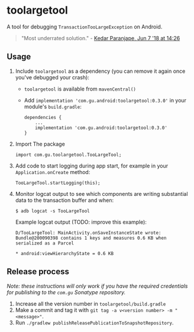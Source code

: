 # toolargetool

A tool for debugging `TransactionTooLargeException` on Android.

> "Most underrated solution." - [Kedar Paranjape, Jun 7 '18 at 14:26](https://stackoverflow.com/questions/11451393/what-to-do-on-transactiontoolargeexception/43193425#comment88495126_50162810)

## Usage

1. Include `toolargetool` as a dependency (you can remove it again once you've debugged your crash):

    - `toolargetool` is available from `mavenCentral()`

    - Add `implementation 'com.gu.android:toolargetool:0.3.0'` in your module's `build.gradle`:
    
          dependencies {
              ...
              implementation 'com.gu.android:toolargetool:0.3.0'
          }
          
2. Import The package

       import com.gu.toolargetool.TooLargeTool;

3. Add code to start logging during app start, for example in your `Application.onCreate` method:

       TooLargeTool.startLogging(this);

4. Monitor logcat output to see which components are writing substantial data to the transaction
   buffer and when:

       $ adb logcat -s TooLargeTool

   Example logcat output (TODO: improve this example):

       D/TooLargeTool: MainActivity.onSaveInstanceState wrote: Bundle@200090398 contains 1 keys and measures 0.6 KB when serialized as a Parcel
                                                                               * android:viewHierarchyState = 0.6 KB

## Release process

_Note: these instructions will only work if you have the required credentials for publishing to the `com.gu` Sonatype repository._

1. Increase all the version number in `toolargetool/build.gradle`
2. Make a commit and tag it with `git tag -a v<version number> -m "<message>"`.
3. Run `./gradlew publishReleasePublicationToSnapshotRepository`.
